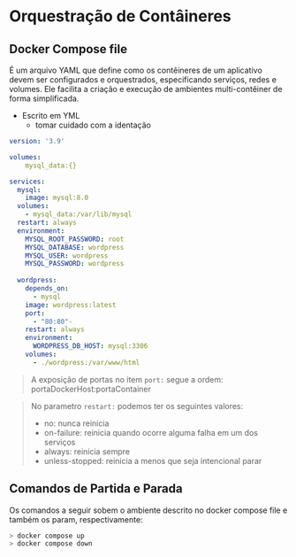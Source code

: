 # Orquestração de Contâineres

## Docker Compose file

É um arquivo YAML que define como os contêineres de um aplicativo devem ser configurados e orquestrados, especificando serviços, redes e volumes. Ele facilita a criação e execução de ambientes multi-contêiner de forma simplificada.

- Escrito em YML
  - tomar cuidado com a identação

```yml
version: '3.9'

volumes: 
    mysql_data:{}

services:
  mysql:
    image: mysql:8.0
  volumes:
    - mysql_data:/var/lib/mysql
  restart: always
  environment:
    MYSQL_ROOT_PASSWORD: root
    MYSQL_DATABASE: wordpress
    MYSQL_USER: wordpress
    MYSQL_PASSWORD: wordpress
  
  wordpress:
    depends_on:
      - mysql
    image: wordpress:latest
    port:
      - "80:80"-
    restart: always
    environment:
      WORDPRESS_DB_HOST: mysql:3306
    volumes:
      - ./wordpress:/var/www/html
```

> A exposição de portas no item ```port:``` segue a ordem: portaDockerHost:portaContainer

> No parametro ```restart:``` podemos ter os seguintes valores:
> - no: nunca reinicia
> - on-failure: reinicia quando ocorre alguma falha em um dos serviços
> - always: reinicia sempre
> - unless-stopped: reinicia a menos que seja intencional parar

## Comandos de Partida e Parada
Os comandos a seguir sobem o ambiente descrito no docker compose file e também os param, respectivamente:

```bash
> docker compose up
> docker compose down
```

